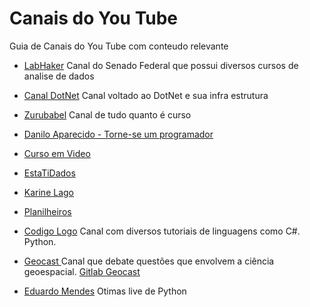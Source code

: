 # Canais do You Tube
Guia de Canais do You Tube com conteudo relevante

* [LabHaker](https://www.youtube.com/user/LabHackerCD/playlists) Canal do Senado Federal que possui diversos cursos de analise de dados

* [Canal DotNet](https://www.youtube.com/canaldotnet) Canal voltado ao DotNet e sua infra estrutura

* [Zurubabel](https://www.youtube.com/user/Zurubabel/playlists) Canal de tudo quanto é curso

* [Danilo Aparecido - Torne-se um programador](https://www.youtube.com/user/Didox59/playlists)

* [Curso em Video](https://www.youtube.com/user/cursosemvideo/playlists)

* [EstaTiDados](https://www.youtube.com/channel/UC4jROkPjTvnXRkuo2GAwKXw)

* [Karine Lago](https://www.youtube.com/channel/UCsx_ZsgsX6BIFueejCDBLkg)

* [Planilheiros](https://www.youtube.com/channel/UCusu-y_cy_0fXxOwCTmELqw/videos)

* [Codigo Logo](https://www.youtube.com/channel/UCwZFL945LUQcF9OpEWSfbeg/playlists) Canal com diversos tutoriais de linguagens como C#. Python. 

* [Geocast ](https://www.youtube.com/channel/UCLAeX4dyujMoy4xqHvxSDpQ/videos) Canal que debate questões que envolvem a ciência geoespacial. [Gitlab Geocast](https://gitlab.com/geocastbrasil/livepyqgis)

* [Eduardo Mendes](https://www.youtube.com/user/mendesesduardo/videos) Otimas live de Python

